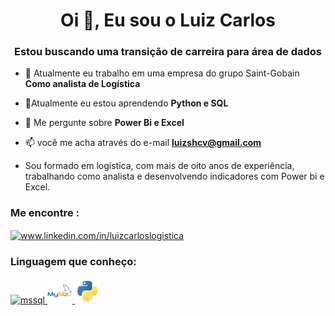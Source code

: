 <h1 align="center">Oi 👋, Eu sou o Luiz Carlos</h1>
<h3 align="center">Estou buscando uma transição de carreira para área de dados</h3>

- 🔭 Atualmente eu trabalho em uma empresa do grupo Saint-Gobain **Como analista de Logística**

- 🌱Atualmente eu estou aprendendo **Python e SQL**

- 💬 Me pergunte sobre **Power Bi e Excel**

- 📫 você me acha através do e-mail **luizshcv@gmail.com**

- Sou formado em logística, com mais de oito anos de experiência, trabalhando como analista e desenvolvendo indicadores com Power bi e Excel. 
<h3 align="left">Me encontre :</h3>
<p align="left">
<a href="https://linkedin.com/in/www.linkedin.com/in/luizcarloslogistica" target="blank"><img align="center" src="https://raw.githubusercontent.com/rahuldkjain/github-profile-readme-generator/master/src/images/icons/Social/linked-in-alt.svg" alt="www.linkedin.com/in/luizcarloslogistica" height="30" width="40" /></a>
</p>

<h3 align="left">Linguagem que conheço:</h3>
<p align="left"> <a href="https://www.microsoft.com/en-us/sql-server" target="_blank" rel="noreferrer"> <img src="https://www.svgrepo.com/show/303229/microsoft-sql-server-logo.svg" alt="mssql" width="40" height="40"/> </a> <a href="https://www.mysql.com/" target="_blank" rel="noreferrer"> <img src="https://raw.githubusercontent.com/devicons/devicon/master/icons/mysql/mysql-original-wordmark.svg" alt="mysql" width="40" height="40"/> </a> <a href="https://www.python.org" target="_blank" rel="noreferrer"> <img src="https://raw.githubusercontent.com/devicons/devicon/master/icons/python/python-original.svg" alt="python" width="40" height="40"/> </a> </p>


<!---- 👋 Hi, I’m @LUIZCDS
- 👀 I’m interested in ...
- 🌱 I’m currently learning ...
- 💞️ I’m looking to collaborate on ...
- 📫 How to reach me ...


LUIZCDS/LUIZCDS is a ✨ special ✨ repository because its `README.md` (this file) appears on your GitHub profile.
You can click the Preview link to take a look at your changes.
--->
